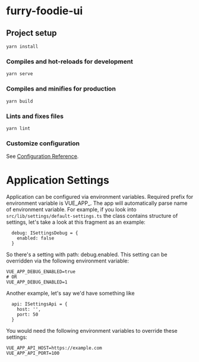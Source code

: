# furry-foodie-ui

## Project setup
```
yarn install
```

### Compiles and hot-reloads for development
```
yarn serve
```

### Compiles and minifies for production
```
yarn build
```

### Lints and fixes files
```
yarn lint
```

### Customize configuration
See [Configuration Reference](https://cli.vuejs.org/config/).

# Application Settings

Application can be configured via environment variables. Required prefix for environment variable is VUE_APP_.
The app will automatically parse name of environment variable. For example, if you look into `src/lib/settings/default-settings.ts`
the class contains structure of settings, let's take a look at this fragment as an example:
```
  debug: ISettingsDebug = {
    enabled: false
  }
```

So there's a setting with path: debug.enabled. This setting can be overridden via the following environment variable:
```
VUE_APP_DEBUG_ENABLED=true
# OR
VUE_APP_DEBUG_ENABLED=1
```

Another example, let's say we'd have something like
```
  api: ISettingsApi = {
    host: '',
    port: 50
  }
```

You would need the following environment variables to override these settings:
```
VUE_APP_API_HOST=https://example.com
VUE_APP_API_PORT=100
```
